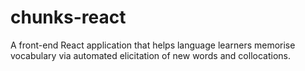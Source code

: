 # chunks-react
A front-end React application that helps language learners memorise vocabulary via automated elicitation of new words and collocations.
